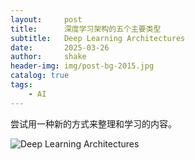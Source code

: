 ```yaml
---
layout:     post
title:      深度学习架构的五个主要类型
subtitle:   Deep Learning Architectures
date:       2025-03-26
author:     shake
header-img: img/post-bg-2015.jpg
catalog: true
tags:
    - AI
---
```


尝试用一种新的方式来整理和学习的内容。

![Deep Learning Architectures](/img/2025/mar/deep1.jpg "deepDeep Learning Architectures")

